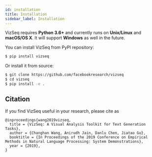 ```yaml
---
id: installation
title: Installation
sidebar_label: Installation
---
```


VizSeq requires **Python 3.6+** and currently runs on **Unix/Linux** and **macOS/OS X**. It will support **Windows** as well in the future.

You can install VizSeq from PyPI repository:
```bash
$ pip install vizseq
```
Or install it from source:
```bash
$ git clone https://github.com/facebookresearch/vizseq
$ cd vizseq
$ pip install -e .
```

## Citation
If you find VizSeq useful in your research, please cite as
```
@inproceedings{wang2019vizseq,
  title = {VizSeq: A Visual Analysis Toolkit for Text Generation Tasks},
  author = {Changhan Wang, Anirudh Jain, Danlu Chen, Jiatao Gu},
  booktitle = {In Proceedings of the 2019 Conference on Empirical Methods in Natural Language Processing: System Demonstrations},
  year = {2019},
}
```
